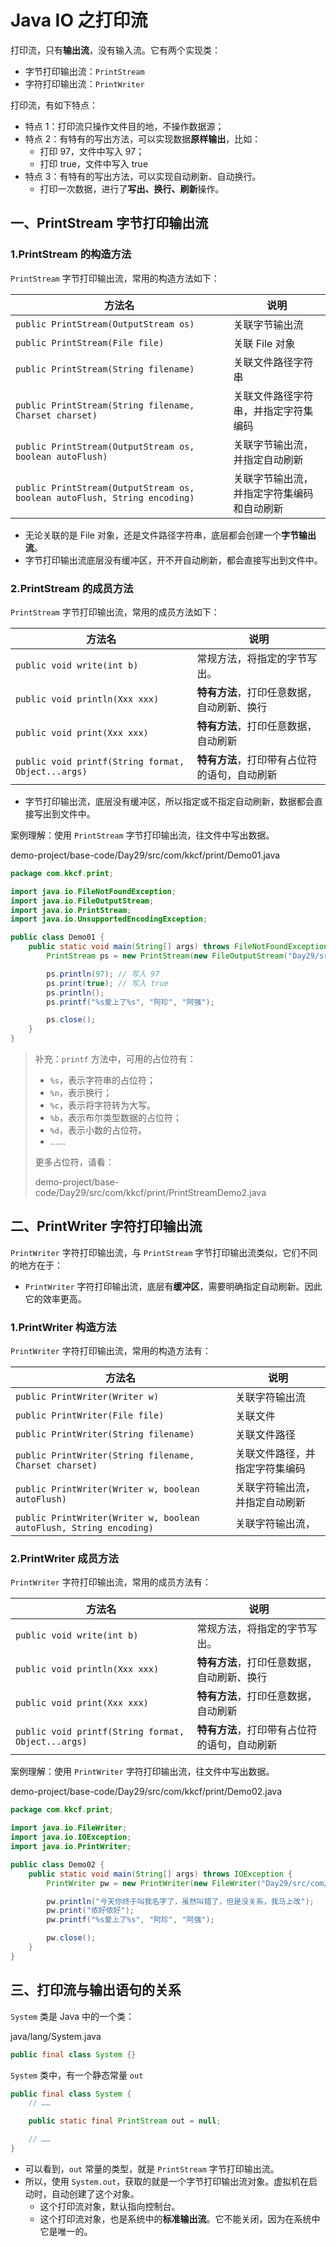 # Java IO 之打印流

打印流，只有**输出流**，没有输入流。它有两个实现类：

- 字节打印输出流：`PrintStream`
- 字符打印输出流：`PrintWriter`

打印流，有如下特点：

- 特点 1：打印流只操作文件目的地，不操作数据源；
- 特点 2：有特有的写出方法，可以实现数据**原样输出**，比如：
  - 打印 97，文件中写入 97；
  - 打印 true，文件中写入 true
- 特点 3：有特有的写出方法，可以实现自动刷新、自动换行。
  - 打印一次数据，进行了**写出、换行、刷新**操作。

## 一、PrintStream 字节打印输出流

### 1.PrintStream 的构造方法

`PrintStream` 字节打印输出流，常用的构造方法如下：

| 方法名                                                       | 说明                                       |
| ------------------------------------------------------------ | ------------------------------------------ |
| `public PrintStream(OutputStream os)`                        | 关联字节输出流                             |
| `public PrintStream(File file)`                              | 关联 File 对象                             |
| `public PrintStream(String filename)`                        | 关联文件路径字符串                         |
| `public PrintStream(String filename, Charset charset)`       | 关联文件路径字符串，并指定字符集编码       |
| `public PrintStream(OutputStream os, boolean autoFlush)`     | 关联字节输出流，并指定自动刷新             |
| `public PrintStream(OutputStream os, boolean autoFlush, String encoding)` | 关联字节输出流，并指定字符集编码和自动刷新 |

- 无论关联的是 File 对象，还是文件路径字符串，底层都会创建一个**字节输出流**。
- 字节打印输出流底层没有缓冲区，开不开自动刷新，都会直接写出到文件中。

### 2.PrintStream 的成员方法

`PrintStream` 字节打印输出流，常用的成员方法如下：

| 方法名                                             | 说明                                         |
| -------------------------------------------------- | -------------------------------------------- |
| `public void write(int b)`                         | 常规方法，将指定的字节写出。                 |
| `public void println(Xxx xxx)`                     | **特有方法**，打印任意数据，自动刷新、换行   |
| `public void print(Xxx xxx)`                       | **特有方法**，打印任意数据，自动刷新         |
| `public void printf(String format, Object...args)` | **特有方法**，打印带有占位符的语句，自动刷新 |

- 字节打印输出流，底层没有缓冲区，所以指定或不指定自动刷新，数据都会直接写出到文件中。

案例理解：使用 `PrintStream` 字节打印输出流，往文件中写出数据。

demo-project/base-code/Day29/src/com/kkcf/print/Demo01.java

```java
package com.kkcf.print;

import java.io.FileNotFoundException;
import java.io.FileOutputStream;
import java.io.PrintStream;
import java.io.UnsupportedEncodingException;

public class Demo01 {
    public static void main(String[] args) throws FileNotFoundException, UnsupportedEncodingException {
        PrintStream ps = new PrintStream(new FileOutputStream("Day29/src/com/kkcf/print/a.txt"), true, "UTF-8");

        ps.println(97); // 写入 97
        ps.print(true); // 写入 true
        ps.println();
        ps.printf("%s爱上了%s", "阿珍", "阿强");

        ps.close();
    }
}
```

> 补充：`printf` 方法中，可用的占位符有：
>
> - `%s`，表示字符串的占位符；
> - `%n`，表示换行；
> - `%c`，表示将字符转为大写。
> - `%b`，表示布尔类型数据的占位符；
> - `%d`，表示小数的占位符。
> - ……
>
> 更多占位符，请看：
>
> demo-project/base-code/Day29/src/com/kkcf/print/PrintStreamDemo2.java

## 二、PrintWriter 字符打印输出流

`PrintWriter` 字符打印输出流，与 `PrintStream` 字节打印输出流类似，它们不同的地方在于：

- `PrintWriter` 字符打印输出流，底层有**缓冲区**，需要明确指定自动刷新。因此它的效率更高。

### 1.PrintWriter 构造方法

`PrintWriter` 字符打印输出流，常用的构造方法有：

| 方法名                                                       | 说明                           |
| ------------------------------------------------------------ | ------------------------------ |
| `public PrintWriter(Writer w)`                               | 关联字符输出流                 |
| `public PrintWriter(File file)`                              | 关联文件                       |
| `public PrintWriter(String filename)`                        | 关联文件路径                   |
| `public PrintWriter(String filename, Charset charset)`       | 关联文件路径，并指定字符集编码 |
| `public PrintWriter(Writer w, boolean autoFlush)`            | 关联字符输出流，并指定自动刷新 |
| `public PrintWriter(Writer w, boolean autoFlush, String encoding)` | 关联字符输出流，               |

### 2.PrintWriter 成员方法

`PrintWriter` 字符打印输出流，常用的成员方法有：

| 方法名                                             | 说明                                         |
| -------------------------------------------------- | -------------------------------------------- |
| `public void write(int b)`                         | 常规方法，将指定的字节写出。                 |
| `public void println(Xxx xxx)`                     | **特有方法**，打印任意数据，自动刷新、换行   |
| `public void print(Xxx xxx)`                       | **特有方法**，打印任意数据，自动刷新         |
| `public void printf(String format, Object...args)` | **特有方法**，打印带有占位符的语句，自动刷新 |

案例理解：使用 `PrintWriter` 字符打印输出流，往文件中写出数据。

demo-project/base-code/Day29/src/com/kkcf/print/Demo02.java

```java
package com.kkcf.print;

import java.io.FileWriter;
import java.io.IOException;
import java.io.PrintWriter;

public class Demo02 {
    public static void main(String[] args) throws IOException {
        PrintWriter pw = new PrintWriter(new FileWriter("Day29/src/com/kkcf/print/a.txt"), true);

        pw.println("今天你终于叫我名字了，虽然叫错了，但是没关系，我马上改");
        pw.print("侬好侬好");
        pw.printf("%s爱上了%s", "阿珍", "阿强");

        pw.close();
    }
}
```

## 三、打印流与输出语句的关系

`System` 类是 Java 中的一个类：

java/lang/System.java

```java
public final class System {}
```

`System` 类中，有一个静态常量 `out`

```java
public final class System {
    // ……

    public static final PrintStream out = null;

    // ……
}
```

- 可以看到，`out` 常量的类型，就是 `PrintStream` 字节打印输出流。
- 所以，使用 `System.out`，获取的就是一个字节打印输出流对象。虚拟机在启动时，自动创建了这个对象。
  - 这个打印流对象，默认指向控制台。
  - 这个打印流对象，也是系统中的**标准输出流**。它不能关闭，因为在系统中它是唯一的。

